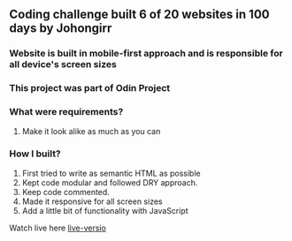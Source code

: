 ## Coding challenge built 6 of 20 websites in 100 days by Johongirr

### Website is built in mobile-first approach and is responsible for all device's screen sizes

### This project was part of  Odin Project

### What were requirements?
1. Make it look alike as much as you can
 

### How I built?
1. First tried to write as semantic HTML as possible
2. Kept code modular and followed DRY approach.
3. Keep code commented.
4. Made it responsive for all screen sizes
5. Add a little bit of functionality with JavaScript

Watch live here [live-versio]()
